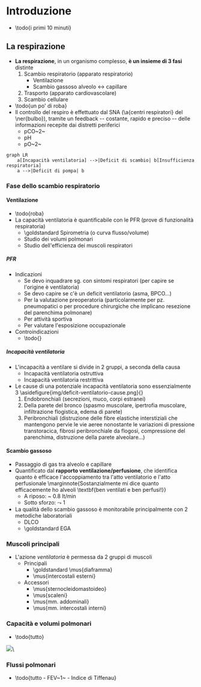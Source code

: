 # Introduzione
- \todo{i primi 10 minuti}

## La respirazione
- __La respirazione__, in un organismo complesso, __è un insieme di 3 fasi__ distinte
	1. Scambio respiratorio (apparato respiratorio)
		- Ventilazione
		- Scambio gassoso alveolo ↔ capillare
	2. Trasporto (apparato cardiovascolare)
	3. Scambio cellulare
- \todo{un po' di roba}
- Il controllo del respiro è effettuato dal SNA (\a{centri respiratori} del \ner{bulbo}), tramite un feedback -- costante, rapido e preciso -- delle informazioni recepite dai distretti periferici
	- pCO~2~
	- pH
	- pO~2~

```mermaid
graph LR
	a[Incapacità ventilatoria] -->|Deficit di scambio| b[Insufficienza respiratoria]
	a -->|Deficit di pompa| b
```

### Fase dello scambio respiratorio

#### Ventilazione
- \todo{roba}
- La capacità ventilatoria è quantificabile con le PFR (prove di funzionalità respiratoria)
	- \goldstandard Spirometria (o curva flusso/volume)
	- Studio dei volumi polmonari
	- Studio dell'efficienza dei muscoli respiratori

##### PFR
- Indicazioni
	- Se devo inquadrare sg. con sintomi respiratori (per capire se l'origine è ventilatoria)
	- Se devo capire se c'è un deficit ventilatorio (asma, BPCO...)
	- Per la valutazione preoperatoria (particolarmente per pz. pneumopatici o per procedure chirurgiche che implicano resezione del parenchima polmonare)
	- Per attività sportiva
	- Per valutare l'esposizione occupazionale
- Controindicazioni
	- \todo{}

##### Incapacità ventilatoria
- L'incapacità a ventilare si divide in 2 gruppi, a seconda della causa
	- Incapacità ventilatoria ostruttiva
	- Incapacità ventilatoria restrittiva
- Le cause di una potenziale incapacità ventilatoria sono essenzialmente 3 \asidefigure{img/deficit-ventilatorio-cause.png}{}
	1. Endobronchiali (secrezioni, muco, corpi estranei)
	2. Della parete del bronco (spasmo muscolare, ipertrofia muscolare, infiltrazione flogistica, edema di parete)
	3. Peribronchiali (distruzione delle fibre elastiche interstiziali che mantengono pervie le vie aeree nonostante le variazioni di pressione transtoracica, fibrosi peribronchiale da flogosi, compressione del parenchima, distruzione della parete alveolare...)

#### Scambio gassoso
- Passaggio di gas tra alveolo e capillare
- Quantificato dal __rapporto ventilazione/perfusione__, che identifica quanto è efficace l'accoppiamento tra l'atto ventilatorio e l'atto perfusionale \marginnote{Sostanzialmente mi dice quanto efficacemente ho alveoli \textbf{ben ventilati e ben perfusi!}}
	- A riposo: ~ 0.8 lt/min
	- Sotto sforzo: $\leadsto$ 1
- La qualità dello scambio gassoso è monitorabile principalmente con 2 metodiche laboratoriali
	- DLCO
	- \goldstandard EGA

### Muscoli principali
- L'azione _ventilatoria_ è permessa da 2 gruppi di muscoli
	- Principali
		- \goldstandard \mus{diaframma}
		- \mus{intercostali esterni}
	- Accessori
		- \mus{sternocleidomastoideo}
		- \mus{scaleni}
		- \mus{mm. addominali}
		- \mus{mm. intercostali interni}

### Capacità e volumi polmonari
- \todo{tutto}

![](img/capacita-volumi-polmonari.png)\ 

### Flussi polmonari
- \todo{tutto - FEV~1~ - Indice di Tiffenau}
